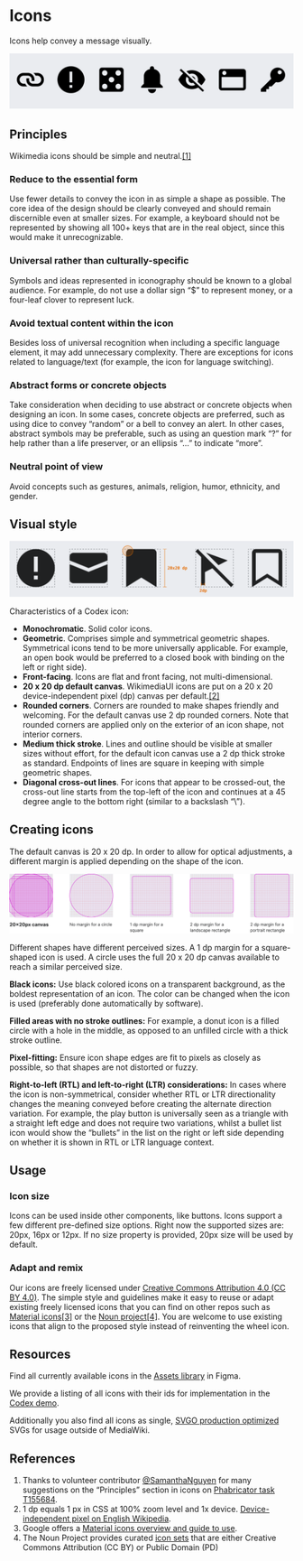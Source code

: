 # Icons

Icons help convey a message visually.

![Examples of Codex icons](../assets/visual-styles/icons/01_icons-sample.png)

## Principles

Wikimedia icons should be simple and neutral.[[1]](#ref1)

### Reduce to the essential form

Use fewer details to convey the icon in as simple a shape as possible. The core idea of the design
should be clearly conveyed and should remain discernible even at smaller sizes. For example, a
keyboard should not be represented by showing all 100+ keys that are in the real object, since this
would make it unrecognizable.

### Universal rather than culturally-specific

Symbols and ideas represented in iconography should be known to a global audience. For example, do
not use a dollar sign “$” to represent money, or a four-leaf clover to represent luck.

### Avoid textual content within the icon

Besides loss of universal recognition when including a specific language element, it may add
unnecessary complexity. There are exceptions for icons related to language/text (for example, the
icon for language switching).

### Abstract forms or concrete objects

Take consideration when deciding to use abstract or concrete objects when designing an icon. In
some cases, concrete objects are preferred, such as using dice to convey “random” or a bell to
convey an alert. In other cases, abstract symbols may be preferable, such as using an question mark
“?” for help rather than a life preserver, or an ellipsis “…” to indicate “more”.

### Neutral point of view

Avoid concepts such as gestures, animals, religion, humor, ethnicity, and gender.

## Visual style

![Dimensions of Codex icons](../assets/visual-styles/icons/02_visual-style.png)

Characteristics of a Codex icon:
- **Monochromatic**. Solid color icons.
- **Geometric**. Comprises simple and symmetrical geometric shapes. Symmetrical icons tend to be
  more universally applicable. For example, an open book would be preferred to a closed book with
  binding on the left or right side).
- **Front-facing**. Icons are flat and front facing, not multi-dimensional.
- **20 x 20 dp default canvas**. WikimediaUI icons are put on a 20 x 20 device-independent pixel
  (dp) canvas per default.[[2]](#ref2)
- **Rounded corners**. Corners are rounded to make shapes friendly and welcoming. For the default
  canvas use 2 dp rounded corners. Note that rounded corners are applied only on the exterior of an
  icon shape, not interior corners.
- **Medium thick stroke**. Lines and outline should be visible at smaller sizes without effort, for
  the default icon canvas use a 2 dp thick stroke as standard. Endpoints of lines are square in
  keeping with simple geometric shapes.
- **Diagonal cross-out lines**. For icons that appear to be crossed-out, the cross-out line starts
  from the top-left of the icon and continues at a 45 degree angle to the bottom right (similar to
  a backslash “\”).

## Creating icons

The default canvas is 20 x 20 dp. In order to allow for optical adjustments, a different margin is
applied depending on the shape of the icon.

![Visualization of the canvas for Codex icons with different margins for different shapes](../assets/visual-styles/icons/03_creating-icons.png)

Different shapes have different perceived sizes. A 1 dp margin for a square-shaped icon is used. A
circle uses the full 20 x 20 dp canvas available to reach a similar perceived size.

**Black icons:** Use black colored icons on a transparent background, as the boldest representation
of an icon. The color can be changed when the icon is used (preferably done automatically by
software).

**Filled areas with no stroke outlines:** For example, a donut icon is a filled circle with a hole
in the middle, as opposed to an unfilled circle with a thick stroke outline.

**Pixel-fitting:** Ensure icon shape edges are fit to pixels as closely as possible, so that shapes
are not distorted or fuzzy.

**Right-to-left (RTL) and left-to-right (LTR) considerations:** In cases where the icon is
non-symmetrical, consider whether RTL or LTR directionality changes the meaning conveyed before
creating the alternate direction variation. For example, the play button is universally seen as a
triangle with a straight left edge and does not require two variations, whilst a bullet list icon
would show the “bullets” in the list on the right or left side depending on whether it is shown in
RTL or LTR language context.

## Usage

### Icon size

Icons can be used inside other components, like buttons. Icons support a few different pre-defined
size options. Right now the supported sizes are: 20px, 16px or 12px. If no size property is
provided, 20px size will be used by default.

### Adapt and remix

Our icons are freely licensed under [Creative Commons Attribution 4.0 (CC BY 4.0)](https://creativecommons.org/licenses/by/4.0/).
The simple style and guidelines make it easy to reuse or adapt existing freely licensed icons that
you can find on other repos such as [Material icons](https://material.io/guidelines/style/icons.html)[[3]](#ref3)
or the [Noun project](https://thenounproject.zendesk.com/hc/en-us/articles/200509798-What-licenses-do-you-use-)[[4]](#ref4).
You are welcome to use existing icons that align to the proposed style instead of reinventing the
wheel icon.

## Resources

Find all currently available icons in the [Assets library](https://www.figma.com/file/1lT9LKOK6wiHLnpraMjP3E/%E2%9D%96-Assets-(Icons%2C-Logos%2C-Illustrations)?node-id=3295-13631&t=XsJ03mZaUOTNMw9j-0) in Figma.

We provide a listing of all icons with their ids for implementation in the [Codex demo](../icons/all-icons).

Additionally you also find all icons as single, [SVGO production optimized](https://www.mediawiki.org/wiki/Manual:Coding_conventions/SVG)
SVGs for usage outside of MediaWiki.

## References

1. <span id="ref1">Thanks to volunteer contributor [@SamanthaNguyen](https://phabricator.wikimedia.org/p/SamanthaNguyen/) for many suggestions on the “Principles” section in icons on [Phabricator task T155684](https://phabricator.wikimedia.org/T155684).</span>
2. <span id="ref2">1 dp equals 1 px in CSS at 100% zoom level and 1x device. [Device-independent pixel on English Wikipedia](https://en.wikipedia.org/wiki/Device-independent_pixel).</span>
3. <span id="ref3">Google offers a [Material icons overview and guide to use](https://material.io/guidelines/style/icons.html).</span>
4. <span id="ref4">The Noun Project provides curated [icon sets](https://thenounproject.zendesk.com/hc/en-us/articles/200509798-What-licenses-do-you-use-) that are either Creative Commons Attribution (CC BY) or Public Domain (PD)</span>
